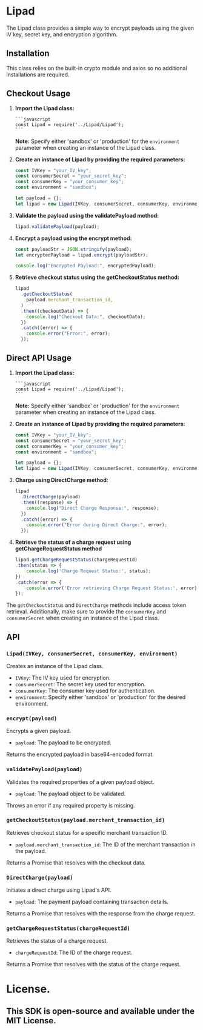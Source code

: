 # Lipad

The Lipad class provides a simple way to encrypt payloads using the given IV key, secret key, and encryption algorithm.

## Installation

This class relies on the built-in crypto module and axios so no additional installations are required.

## Checkout Usage

1.  **Import the Lipad class:**

        ```javascript
        const Lipad = require('../Lipad/Lipad');
        ```

    **Note:** Specify either 'sandbox' or 'production' for the `environment` parameter when creating an instance of the Lipad class.

2.  **Create an instance of Lipad by providing the required parameters:**

    ```javascript
    const IVKey = "your_IV_key";
    const consumerSecret = "your_secret_key";
    const consumerKey = "your_consumer_key";
    const environment = "sandbox";

    let payload = {};
    let lipad = new Lipad(IVKey, consumerSecret, consumerKey, environment);
    ```

3.  **Validate the payload using the validatePayload method:**

    ```javascript
    lipad.validatePayload(payload);
    ```

4.  **Encrypt a payload using the encrypt method:**

    ```javascript
    const payloadStr = JSON.stringify(payload);
    let encryptedPayload = lipad.encrypt(payloadStr);

    console.log("Encrypted Payload:", encryptedPayload);
    ```

5.  **Retrieve checkout status using the getCheckoutStatus method:**

    ```javascript
    lipad
      .getCheckoutStatus(
        payload.merchant_transaction_id,
      )
      .then((checkoutData) => {
        console.log("Checkout Data:", checkoutData);
      })
      .catch((error) => {
        console.error("Error:", error);
      });
    ```

## Direct API Usage

1.  **Import the Lipad class:**

        ```javascript
        const Lipad = require('../Lipad/Lipad');
        ```

    **Note:** Specify either 'sandbox' or 'production' for the `environment` parameter when creating an instance of the Lipad class.

2.  **Create an instance of Lipad by providing the required parameters:**

    ```javascript
    const IVKey = "your_IV_key";
    const consumerSecret = "your_secret_key";
    const consumerKey = "your_consumer_key";
    const environment = "sandbox";

    let payload = {};
    let lipad = new Lipad(IVKey, consumerSecret, consumerKey, environment);

3.  **Charge using DirectCharge method:**

    ```javascript
    lipad
      .DirectCharge(payload)
      .then((response) => {
        console.log("Direct Charge Response:", response);
      })
      .catch((error) => {
        console.error("Error during Direct Charge:", error);
      });
    ```
4.  **Retrieve the status of a charge request using getChargeRequestStatus method**

    ```javascript
    lipad.getChargeRequestStatus(chargeRequestId)
    .then(status => {
        console.log('Charge Request Status:', status);
    })
    .catch(error => {
        console.error('Error retrieving Charge Request Status:', error);
    });
    ```

The `getCheckoutStatus` and `DirectCharge` methods include access token retrieval. Additionally, make sure to provide the `consumerKey` and `consumerSecret` when creating an instance of the Lipad class.

## API

### `Lipad(IVKey, consumerSecret, consumerKey, environment)`

Creates an instance of the Lipad class.

- `IVKey`: The IV key used for encryption.
- `consumerSecret`: The secret key used for encryption.
- `consumerKey`: The consumer key used for authentication.
- `environment`: Specify either 'sandbox' or 'production' for the desired environment.

### `encrypt(payload)`

Encrypts a given payload.

- `payload`: The payload to be encrypted.

Returns the encrypted payload in base64-encoded format.

### `validatePayload(payload)`

Validates the required properties of a given payload object.

- `payload`: The payload object to be validated.

Throws an error if any required property is missing.

### `getCheckoutStatus(payload.merchant_transaction_id)`

Retrieves checkout status for a specific merchant transaction ID.

- `payload.merchant_transaction_id`: The ID of the merchant transaction in the payload.

Returns a Promise that resolves with the checkout data.

### `DirectCharge(payload)`

Initiates a direct charge using Lipad's API.

- `payload`: The payment payload containing transaction details.

Returns a Promise that resolves with the response from the charge request.

### `getChargeRequestStatus(chargeRequestId)`

Retrieves the status of a charge request.

- `chargeRequestId`: The ID of the charge request.

Returns a Promise that resolves with the status of the charge request.

# License.
## This SDK is open-source and available under the MIT License. 